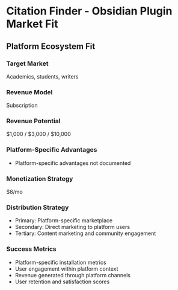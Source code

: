 # Citation Finder - Obsidian Plugin Market Fit

## Platform Ecosystem Fit

### Target Market
Academics, students, writers

### Revenue Model
Subscription

### Revenue Potential
$1,000 / $3,000 / $10,000

### Platform-Specific Advantages
- Platform-specific advantages not documented

### Monetization Strategy
$8/mo

### Distribution Strategy
- Primary: Platform-specific marketplace
- Secondary: Direct marketing to platform users
- Tertiary: Content marketing and community engagement

### Success Metrics
- Platform-specific installation metrics
- User engagement within platform context
- Revenue generated through platform channels
- User retention and satisfaction scores
